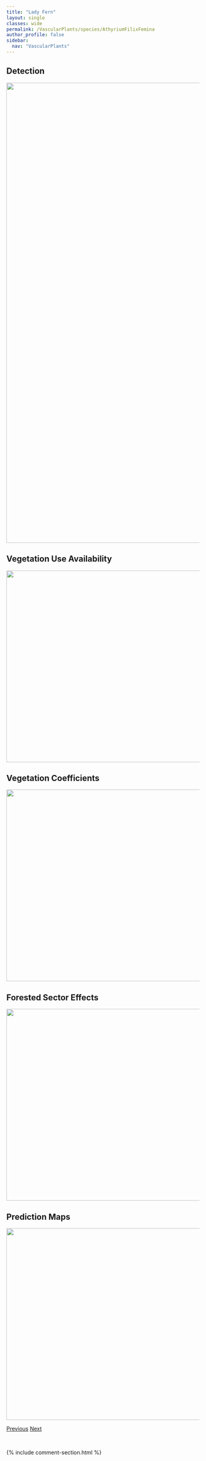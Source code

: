 ```yaml
---
title: "Lady Fern"
layout: single
classes: wide
permalink: /VascularPlants/species/AthyriumFilixFemina
author_profile: false
sidebar:
  nav: "VascularPlants"
---
```


<h2>Detection</h2>

<a href="https://drive.google.com/uc?export=view&id=1diaEpcsdJdtqLS59DWSiFE1o2fmUhtYd">
<img src="https://drive.google.com/uc?export=view&id=1diaEpcsdJdtqLS59DWSiFE1o2fmUhtYd" height = "1200" width = "800">
</a>


<h2>Vegetation Use Availability</h2>

<a href="https://drive.google.com/uc?export=view&id=1hDhDQ5RkNZBleuefPRLf39uxU1rb8QFD">
<img src="https://drive.google.com/uc?export=view&id=1hDhDQ5RkNZBleuefPRLf39uxU1rb8QFD" height = "500" width = "1000">
</a>


<h2>Vegetation Coefficients</h2>

<a href="https://drive.google.com/uc?export=view&id=1BFi9OjKF1XHXW7_mvf4hBkNPQv4sPHel">
<img src="https://drive.google.com/uc?export=view&id=1BFi9OjKF1XHXW7_mvf4hBkNPQv4sPHel" height = "500" width = "1000">
</a>


<h2>Forested Sector Effects</h2>

<a href="https://drive.google.com/uc?export=view&id=10KUDhmSxWvNP4O5IUdn3ELdm3aicUPdk">
<img src="https://drive.google.com/uc?export=view&id=10KUDhmSxWvNP4O5IUdn3ELdm3aicUPdk" height = "500" width = "1000">
</a>


<h2>Prediction Maps</h2>

<a href="https://drive.google.com/uc?export=view&id=1DvWEIebK_A88OV4161q4n3yxB01LI35b">
<img src="https://drive.google.com/uc?export=view&id=1DvWEIebK_A88OV4161q4n3yxB01LI35b" height = "500" width = "1000">
</a>


<a href="/DevelopmentWebsite/VascularPlants/species/Athyrium" class="pagination--pager" title="Athyrium">Previous</a> <a href="/DevelopmentWebsite/VascularPlants/species/Atriplex" class="pagination--pager" title="Atriplex">Next</a>

<p>&nbsp;</p>

{% include comment-section.html %}
